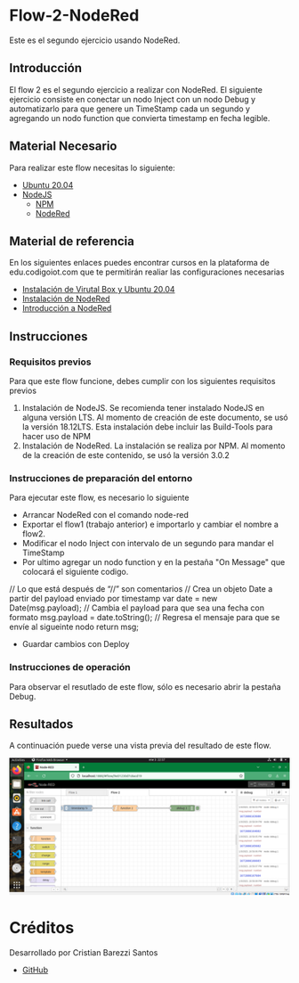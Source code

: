 # Flow-2-NodeRed
Este es el segundo ejercicio usando NodeRed.


## Introducción

El flow 2 es el segundo ejercicio a realizar  con NodeRed. El siguiente ejercicio consiste en conectar un nodo Inject con un nodo Debug y automatizarlo para que genere un TimeStamp cada un segundo y agregando un nodo function  que convierta timestamp en fecha legible.

## Material Necesario

Para realizar este flow necesitas lo siguiente:

- [Ubuntu 20.04](https://releases.ubuntu.com/20.04/)
- [NodeJS](https://nodejs.org/es/)
    - [NPM](https://www.npmjs.com/)
    - [NodeRed](https://nodered.org/docs/getting-started/local)

## Material de referencia

En los siguientes enlaces puedes encontrar cursos en la plataforma de edu.codigoiot.com que te permitirán realiar las configuraciones necesarias

- [Instalación de Virutal Box y Ubuntu 20.04](https://edu.codigoiot.com/course/view.php?id=812)
- [Instalación de NodeRed](https://edu.codigoiot.com/course/view.php?id=817)
- [Introducción a NodeRed](https://edu.codigoiot.com/course/view.php?id=278)

## Instrucciones

### Requisitos previos

Para que este flow funcione, debes cumplir con los siguientes requisitos previos

1. Instalación de NodeJS. Se recomienda tener instalado NodeJS en alguna versión LTS. Al momento de creación de este documento, se usó la versión 18.12LTS. Esta instalación debe incluir las Build-Tools para hacer uso de NPM
2. Instalación de NodeRed. La instalación se realiza por NPM. Al momento de la creación de este contenido, se usó la versión 3.0.2

### Instrucciones de preparación del entorno

Para ejecutar este flow, es necesario lo siguiente

- Arrancar NodeRed con el comando node-red
- Exportar el flow1 (trabajo anterior) e importarlo y cambiar el nombre a flow2.
- Modificar el nodo Inject con intervalo de un segundo para mandar el TimeStamp
- Por ultimo agregar un nodo function y en la pestaña "On Message" que colocará el siguiente codigo.

// Lo que está después de “//” son comentarios // Crea un objeto Date a partir del payload enviado por timestamp var date = new Date(msg.payload); // Cambia el payload para que sea una fecha con formato msg.payload = date.toString(); // Regresa el mensaje para que se envíe al sigueinte nodo return msg;
- Guardar cambios con Deploy

### Instrucciones de operación

Para observar el resutlado de este flow, sólo es necesario abrir la pestaña Debug.

## Resultados

A continuación puede verse una vista previa del resultado de este flow.

![](https://github.com/Cecilia-X-M/flow2-NodeRed/blob/main/flow2.png)

# Créditos

Desarrollado por Cristian Barezzi Santos

- [GitHub](https://github.com/CristianBarezzi)
